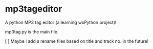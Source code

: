 # mp3tageditor
A python MP3 tag editor (a learning wxPython project)!

mp3tag.py is the main file.

[ ] Maybe I add a rename files based on title and track no. in the future!
